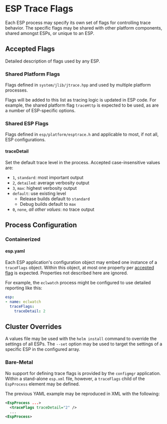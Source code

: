# ESP Trace Flags

Each ESP process may specify its own set of flags for controlling trace behavior. The specific flags may be shared with other platform components, shared amongst ESPs, or unique to an ESP.

## Accepted Flags

Detailed description of flags used by any ESP.

### Shared Platform Flags

Flags defined in `system/jlib/jtrace.hpp` and used by multiple platform processes.

Flags will be added to this list as tracing logic is updated in ESP code. For example, the shared platform flag `traceHttp` is expected to be used, as are a number of ESP-specific options.

### Shared ESP Flags

Flags defined in `esp/platform/esptrace.h` and applicable to most, if not all, ESP configurations.

#### traceDetail

Set the default trace level in the process. Accepted case-insensitive values are:
- `1`, `standard`: most important output
- `2`, `detailed`: average verbosity output
- `3`, `max`: highest verbosity output
- `default`: use existing level
  - Release builds default to `standard`
  - Debug builds default to `max`
- `0`, `none`, *all other values*: no trace output

## Process Configuration

### Containerized

#### esp.yaml

Each ESP application's configuration object may embed one instance of a `traceFlags` object. Within this object, at most one property per [accepted flag](#accepted-flags) is expected. Properties not described here are ignored.

For example, the `eclwatch` process might be configured to use detailed reporting like this:

```yml
esp:
- name: eclwatch
  traceFlags:
    traceDetail: 2
```

## Cluster Overrides

A values file may be used with the `helm install` command to override the settings of all ESPs. The `--set` option may be used to target the settings of a specific ESP in the configured array.

### Bare-Metal

No support for defining trace flags is provided by the `configmgr` application. Within a stand-alone `esp.xml` file, however, a `traceFlags` child of the `EspProcess` element may be defined.

The previous YAML example may be reproduced in XML with the following:

```xml
<EspProcess ...>
  <traceFlags traceDetail="2" />
  ...
<EspProcess>
```
